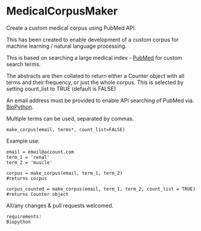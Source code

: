 # MedicalCorpusMaker
Create a custom medical corpus using PubMed API.

This has been created to enable development of a custom corpus for machine learning / natural language processing. 

This is based on searching a large medical index - [PubMed](https://www.ncbi.nlm.nih.gov/pubmed) for custom search terms.

The abstracts are then collated to return either a Counter object with all terms and their frequency, or just the whole corpus. This is selected by setting count_list to TRUE (default is FALSE)

An email address must be provided to enable API searching of PubMed via. [BioPython](https://biopython.org/DIST/docs/api/Bio.Entrez-module.html).

Multiple terms can be used, separated by commas.

```
make_corpus(email, terms*, count_list=FALSE)
```

Example use:

```
email = email@account.com
term_1 = 'renal'
term_2 = 'muscle'

corpus = make_corpus(email, term_1, term_2)
#returns corpus 

corpus_counted = make_corpus(email, term_1, term_2, count_list = TRUE)
#returns Counter object

```
All/any changes & pull requests welcomed. 

```
requirements:
Biopython

```
